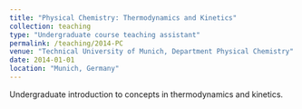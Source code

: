 ```yaml
---
title: "Physical Chemistry: Thermodynamics and Kinetics"
collection: teaching
type: "Undergraduate course teaching assistant"
permalink: /teaching/2014-PC
venue: "Technical University of Munich, Department Physical Chemistry"
date: 2014-01-01
location: "Munich, Germany"
---
```


Undergraduate introduction to concepts in thermodynamics and kinetics.
